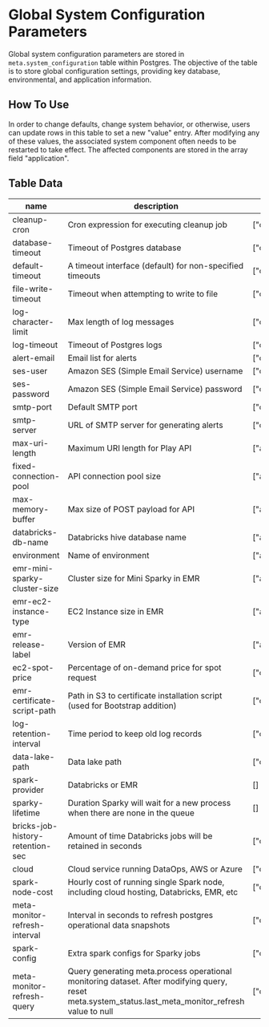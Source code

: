 # Global System Configuration Parameters

Global system configuration parameters are stored in `meta.system_configuration` table within Postgres. The objective of the table is to store global configuration settings, providing key database, environmental, and application information.

## How To Use

In order to change defaults, change system behavior, or otherwise, users can update rows in this table to set a new "value" entry. After modifying any of these values, the associated system component often needs to be restarted to take effect. The affected components are stored in the array field "application".

## Table Data

| name                             | description                                                                                                                                               | application                | datatype |
| -------------------------------- | --------------------------------------------------------------------------------------------------------------------------------------------------------- | -------------------------- | -------- |
| cleanup-cron                     | Cron expression for executing cleanup job                                                                                                                 | \["core"]                  | text     |
| database-timeout                 | Timeout of Postgres database                                                                                                                              | \["core"]                  | int      |
| default-timeout                  | A timeout interface (default) for non-specified timeouts                                                                                                  | \["core"]                  | int      |
| file-write-timeout               | Timeout when attempting to write to file                                                                                                                  | \["core"]                  | int      |
| log-character-limit              | Max length of log messages                                                                                                                                | \["core"]                  | int      |
| log-timeout                      | Timeout of Postgres logs                                                                                                                                  | \["core"]                  | int      |
| alert-email                      | Email list for alerts                                                                                                                                     | \["core"]                  | text     |
| ses-user                         | Amazon SES (Simple Email Service) username                                                                                                                | \["core"]                  | text     |
| ses-password                     | Amazon SES (Simple Email Service) password                                                                                                                | \["core"]                  | text     |
| smtp-port                        | Default SMTP port                                                                                                                                         | \["core"]                  | int      |
| smtp-server                      | URL of SMTP server for generating alerts                                                                                                                  | \["core"]                  | text     |
| max-uri-length                   | Maximum URI length for Play API                                                                                                                           | \["api"]                   | text     |
| fixed-connection-pool            | API connection pool size                                                                                                                                  | \["api"]                   | int      |
| max-memory-buffer                | Max size of POST payload for API                                                                                                                          | \["api"]                   | text     |
| databricks-db-name               | Databricks hive database name                                                                                                                             | \["api","sparky"]          | text     |
| environment                      | Name of environment                                                                                                                                       | \["api","sparky"]          | text     |
| emr-mini-sparky-cluster-size     | Cluster size for Mini Sparky in EMR                                                                                                                       | \["api"]                   | int      |
| emr-ec2-instance-type            | EC2 Instance size in EMR                                                                                                                                  | \["api","core"]            | text     |
| emr-release-label                | Version of EMR                                                                                                                                            | \["api","core"]            | text     |
| ec2-spot-price                   | Percentage of on-demand price for spot request                                                                                                            | \["core"]                  | int      |
| emr-certificate-script-path      | Path in S3 to certificate installation script (used for Bootstrap addition)                                                                               | \["core"]                  | text     |
| log-retention-interval           | Time period to keep old log records                                                                                                                       | \["core"]                  | text     |
| data-lake-path                   | Data lake path                                                                                                                                            | \["core","sparky","agent"] | text     |
| spark-provider                   | Databricks or EMR                                                                                                                                         | \[]                        | text     |
| sparky-lifetime                  | Duration Sparky will wait for a new process when there are none in the queue                                                                              | \[]                        | text     |
| bricks-job-history-retention-sec | Amount of time Databricks jobs will be retained in seconds                                                                                                | \["core"]                  | int      |
| cloud                            | Cloud service running DataOps, AWS or Azure                                                                                                               | \["db"]                    | text     |
| spark-node-cost                  | Hourly cost of running single Spark node, including cloud hosting, Databricks, EMR, etc                                                                   | \["db"]                    | numeric  |
| meta-monitor-refresh-interval    | Interval in seconds to refresh postgres operational data snapshots                                                                                        | \["db"]                    | int      |
| spark-config                     | Extra spark configs for Sparky jobs                                                                                                                       | \["core"]                  | json     |
| meta-monitor-refresh-query       | Query generating meta.process operational monitoring dataset. After modifying query, reset meta.system\_status.last\_meta\_monitor\_refresh value to null | \["db","sparky"]           | text     |

